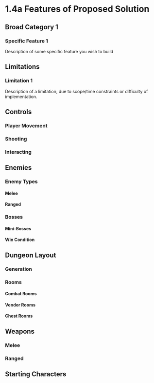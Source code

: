 # 1.4a Features of Proposed Solution

## Broad Category 1

### Specific Feature 1

Description of some specific feature you wish to build

## Limitations

### Limitation 1

Description of a limitation, due to scope/time constraints or difficulty of implementation.

## Controls

### Player Movement

### Shooting

### Interacting

## Enemies

### Enemy Types

#### Melee

#### Ranged

### Bosses

#### Mini-Bosses

#### Win Condition

## Dungeon Layout

### Generation

### Rooms

#### Combat Rooms

#### Vendor Rooms

#### Chest Rooms

## Weapons

### Melee

### Ranged

## Starting Characters

